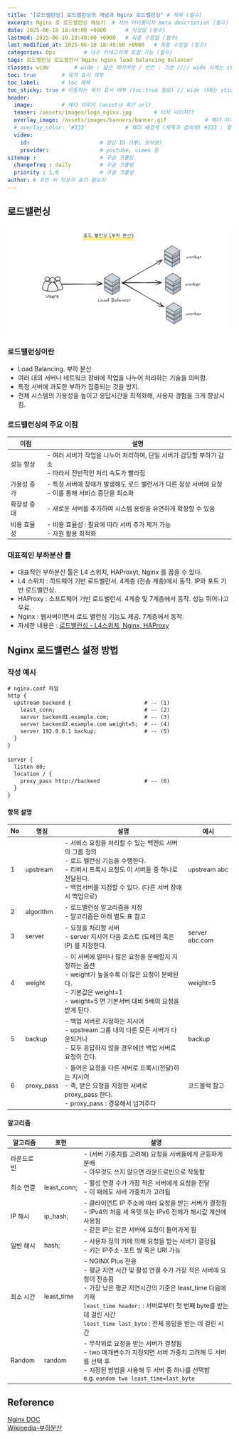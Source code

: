 ```yaml
---
title: "[로드밸런싱] 로드밸런싱의 개념과 Nginx 로드밸런싱" # 제목 (필수)
excerpt: Nginx 로 로드밸런싱 해보기  # 서브 타이틀이자 meta description (필수)
date: 2025-06-10 18:40:00 +0900      # 작성일 (필수)
lastmod: 2025-06-10 18:40:00 +0900   # 최종 수정일 (필수)
last_modified_at: 2025-06-10 18:40:00 +0900   # 최종 수정일 (필수)
categories: Ops         # 다수 카테고리에 포함 가능 (필수)
tags: 로드밸런싱 로드밸런서 Nginx nginx load balancing balancer                     # 태그 복수개 가능 (필수)
classes: wide        # wide : 넓은 레이아웃 / 빈칸 : 기본 //// wide 시에는 sticky toc 불가
toc: true        # 목차 표시 여부
toc_label:       # toc 제목
toc_sticky: true # 이동하는 목차 표시 여부 (toc:true 필요) // wide 시에는 sticky toc 불가
header: 
  image:         # 헤더 이미지 (asset내 혹은 url)
  teaser: /assets/images/logo_nginx.jpg       # 티저 이미지??
  overlay_image: /assets/images/banners/banner.gif            # 헤더 이미지 (제목과 겹치게)
  # overlay_color: '#333'            # 헤더 배경색 (제목과 겹치게) #333 : 짙은 회색 (필수)
  video:
    id:                      # 영상 ID (URL 뒷부분)
    provider:                # youtube, vimeo 등
sitemap :                    # 구글 크롤링
  changefreq : daily         # 구글 크롤링
  priority : 1.0             # 구글 크롤링
author: # 주인 외 작성자 표기 필요시
---
```

<!--postNo: 20250610_005-->


## 로드밸런싱  

![](/assets/images/20250610_005_001.png)  

### 로드밸런싱이란  

- Load Balancing. 부하 분산  
- 여러 대의 서버나 네트워크 장비에 작업을 나누어 처리하는 기술을 의미함.  
- 특정 서버에 과도한 부하가 집중되는 것을 방지.  
- 전체 시스템의 가용성을 높이고 응답시간을 최적화해, 사용자 경험을 크게 향상시킴.  

### 로드밸런싱의 주요 이점  

| 이점     | 설명                                                                |
| ------ | ----------------------------------------------------------------- |
| 성능 향상  | - 여러 서버가 작업을 나누어 처리하여, 단일 서버가 감당할 부하가 감소<br>- 따라서 전반적인 처리 속도가 빨라짐 |
| 가용성 증가 | - 특정 서버에 장애가 발생해도 로드 밸런서가 다른 정상 서버에 요청<br>- 이를 통해 서비스 중단을 최소화     |
| 확장성 증대 | - 새로운 서버를 추가하여 시스템 용량을 유연하게 확장할 수 있음                              |
| 비용 효율성 | - 비용 효율성 : 필요에 따라 서버 추가 제거 가능<br>- 자원 활용 최적화                      |

### 대표적인 부하분산 툴  

- 대표적인 부하분산 툴은 L4 스위치, HAProxyt, Nginx 를 꼽을 수 있다.   
- L4 스위치 : 하드웨어 기반 로드밸런서. 4계층 (전송 계층)에서 동작. IP와 포트 기반 로드밸런싱.  
- HAProxy : 소프트웨어 기반 로드밸런서. 4계층 및 7계층에서 동작. 성능 뛰어나고 무료.  
- Nginx : 웹서버이면서 로드 밸런싱 기능도 제공. 7계층에서 동작.  
- 자세한 내용은 : [로드밸런싱 - L4스위치, Nginx, HAProxy](https://whdrns2013.github.io/ops/20250610_003_loadbalancing_l4_nginx_haproxy/)  


## Nginx 로드밸런스 설정 방법  

### 작성 예시  

```nginx
# nginx.conf 파일
http {
  upstream backend {                       # -- (1)
    least_conn;                            # -- (2)
    server backend1.example.com;           # -- (3)
    server backend2.example.com weight=5;  # -- (4)
    server 192.0.0.1 backup;               # -- (5)
  }
}

server {
  listen 80;
  location / {
    proxy_pass http://backend              # -- (6)
  }
}
```

#### 항목 설명  

| No  | 명칭         | 설명                                                                                                                              | 예시             |
| --- | ---------- | ------------------------------------------------------------------------------------------------------------------------------- | -------------- |
| 1   | upstream   | - 서비스 요청을 처리할 수 있는 백엔드 서버의 그룹 정의<br>- 로드 밸런싱 기능을 수행한다.<br>- 리버시 프록시 요청도 이 서버들 중 하나로 전달된다.<br>- 백업서버를 지정할 수 있다. (다른 서버 장애시 백업으로) | upstream abc   |
| 2   | algorithm  | - 로드밸런싱 알고리즘을 지정<br>- 알고리즘은 아래 별도 표 참고                                                                                          |                |
| 3   | server     | - 요청을 처리할 서버<br>- server 지시어 다음 호스트 (도메인 혹은 IP) 를 지정한다.                                                                         | server abc.com |
| 4   | weight     | - 이 서버에 얼마나 많은 요청을 분배할지 지정하는 옵션<br>- weight가 높을수록 더 많은 요청이 분배된다.<br>- 기본값은 weight=1<br>- weight=5 면 기본서버 대비 5배의 요청을 받게 된다.      | weight=5       |
| 5   | backup     | - 백업 서버로 지정하는 지시어<br>- upstream 그룹 내의 다른 모든 서버가 다운되거나<br>- 모두 응답하지 않을 경우에만 백업 서버로 요청이 간다.                                       | backup         |
| 6   | proxy_pass | - 들어온 요청을 다른 서버로 프록시(전달)하는 지시어<br>- 즉, 받은 요청을 지정한 서버로 proxy_pass 한다.<br>- proxy_pass : 경유해서 넘겨주다                                | 코드블럭 참고        |

#### 알고리즘  

| 알고리즘   | 표현          | 설명                                                                                                                                                                                                       |
| ------ | ----------- | -------------------------------------------------------------------------------------------------------------------------------------------------------------------------------------------------------- |
| 라운드로빈  |             | - (서버 가중치를 고려해) 요청을 서버들에게 균등하게 분배<br>- 아무것도 쓰지 않으면 라운드로빈으로 작동함                                                                                                                                           |
| 최소 연결  | least_conn; | - 활성 연결 수가 가장 적은 서버에게 요청을 전달<br>- 이 때에도 서버 가중치가 고려됨                                                                                                                                                      |
| IP 해시  | ip_hash;    | - 클라이언트 IP 주소에 따라 요청을 받는 서버가 결정됨<br>- IPv4의 처음 세 옥텟 또는 IPv6 전체가 해시값 계산에 사용됨<br>- 같은 IP는 같은 서버에 요청이 들어가게 됨                                                                                                |
| 일반 해시  | hash;       | - 사용자 정의 키에 의해 요청을 받는 서버가 결정됨<br>- 키는 IP주소-포트 쌍 혹은 URI 가능                                                                                                                                                |
| 최소 시간  | least_time  | - NGINX Plus 전용<br>- 평균 지연 시간 및 활성 연결 수가 가장 적은 서버에 요청이 전송됨<br>- 가장 낮은 평균 지연시간의 기준은 least_time 다음에 기재<br>`least_time header;` : 서버로부터 첫 번째 byte를 받는 데 걸린 시간<br>`least_time last_byte` : 전체 응답을 받는 데 걸린 시간 |
| Random | random      | - 무작위로 요청을 받는 서버가 결정됨<br>- two 매개변수가 지정되면 서버 가중치 고려해 두 서버를 선택 후<br>- 지정된 방법을 사용해 두 서버 중 하나를 선택함<br>e.g. `eandom two least_time=last_byte`                                                                |

## Reference  

[Nginx DOC](https://docs.nginx.com/nginx/admin-guide/load-balancer/http-load-balancer/)  
[Wikipedia-부하분산](https://ko.wikipedia.org/wiki/%EB%B6%80%ED%95%98%EB%B6%84%EC%82%B0)  
